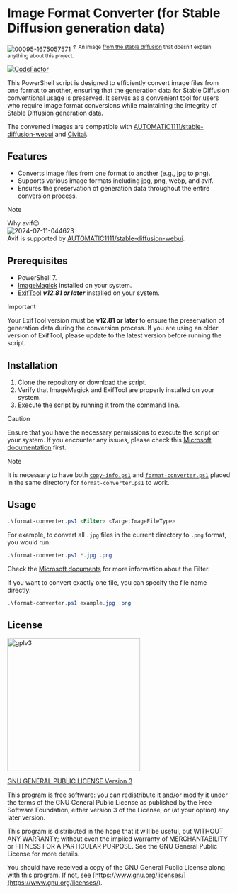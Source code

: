 # Image Format Converter (for Stable Diffusion generation data)

![00095-1675057571](https://github.com/jim60105/sd-image-format-converter/assets/16995691/399769e2-6904-44f9-bfcb-f09bdfe42a50)
<sup>↑ An image <a href="https://civitai.com/images/9372163" target="_blank">from the stable diffusion</a> that doesn't explain anything about this project.</sup>

[![CodeFactor](https://www.codefactor.io/repository/github/jim60105/sd-image-format-converter/badge)](https://www.codefactor.io/repository/github/jim60105/sd-image-format-converter)

This PowerShell script is designed to efficiently convert image files from one format to another, ensuring that the generation data for Stable Diffusion conventional usage is preserved. It serves as a convenient tool for users who require image format conversions while maintaining the integrity of Stable Diffusion generation data.

The converted images are compatible with [AUTOMATIC1111/stable-diffusion-webui](https://github.com/AUTOMATIC1111/stable-diffusion-webui) and [Civitai](https://civitai.com/).

## Features

- Converts image files from one format to another (e.g., jpg to png).
- Supports various image formats including jpg, png, webp, and avif.
- Ensures the preservation of generation data throughout the entire conversion process.

> [!NOTE]
> Why avif😉  
> ![2024-07-11-044623](https://github.com/jim60105/sd-image-format-converter/assets/16995691/ffaeac03-af05-4063-b94d-d9b756611da3)  
> Avif is supported by [AUTOMATIC1111/stable-diffusion-webui](https://github.com/AUTOMATIC1111/stable-diffusion-webui/pull/15582).

## Prerequisites

- PowerShell 7.
- [ImageMagick](https://imagemagick.org/index.php) installed on your system.
- [ExifTool](https://exiftool.org/) _**v12.81 or later**_ installed on your system.

> [!IMPORTANT]  
> Your ExifTool version must be **v12.81 or later** to ensure the preservation of generation data during the conversion process. If you are using an older version of ExifTool, please update to the latest version before running the script.

## Installation

1. Clone the repository or download the script.
2. Verify that ImageMagick and ExifTool are properly installed on your system.
3. Execute the script by running it from the command line.

> [!CAUTION]
> Ensure that you have the necessary permissions to execute the script on your system. If you encounter any issues, please check this [Microsoft documentation](https://learn.microsoft.com/en-us/powershell/module/microsoft.powershell.core/about/about_execution_policies) first.

> [!NOTE]
> It is necessary to have both [`copy-info.ps1`](copy-info.ps1) and [`format-converter.ps1`](format-converter.ps1) placed in the same directory for `format-converter.ps1` to work.

## Usage

```powershell
.\format-converter.ps1 <Filter> <TargetImageFileType>
```

For example, to convert all `.jpg` files in the current directory to `.png` format, you would run:

```powershell
.\format-converter.ps1 *.jpg .png
```

Check the [Microsoft documents](https://learn.microsoft.com/en-us/powershell/module/microsoft.powershell.management/get-childitem?view=powershell-7.4#-filter) for more information about the Filter.

If you want to convert exactly one file, you can specify the file name directly:

```powershell
.\format-converter.ps1 example.jpg .png
```

## License

<img src="https://github.com/jim60105/sd-image-format-converter/assets/16995691/c528df1f-ac1b-4f8c-810e-73c83409608d" alt="gplv3" width="300" />

[GNU GENERAL PUBLIC LICENSE Version 3](LICENSE)

This program is free software: you can redistribute it and/or modify it under the terms of the GNU General Public License as published by the Free Software Foundation, either version 3 of the License, or (at your option) any later version.

This program is distributed in the hope that it will be useful, but WITHOUT ANY WARRANTY; without even the implied warranty of MERCHANTABILITY or FITNESS FOR A PARTICULAR PURPOSE. See the GNU General Public License for more details.

You should have received a copy of the GNU General Public License along with this program. If not, see [https://www.gnu.org/licenses/](https://www.gnu.org/licenses/).
